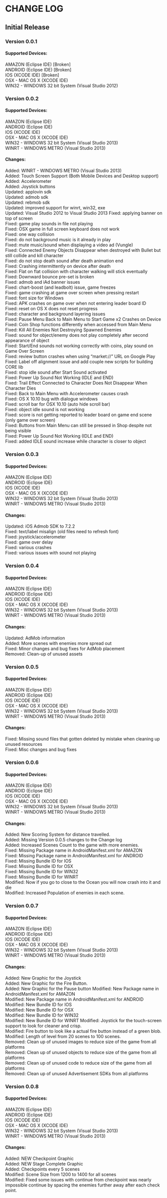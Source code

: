 # CHANGE LOG  
  
## Initial Release  
### Version 0.0.1  
#### Supported Devices:  
AMAZON (Eclipse IDE) [Broken]  
ANDROID (Eclipse IDE) [Broken]  
IOS (XCODE IDE) [Broken]  
OSX - MAC OS X (XCODE IDE)  
WIN32 - WINDOWS 32 bit System (Visual Studio 2012)

### Version 0.0.2  
#### Supported Devices:  
AMAZON (Eclipse IDE)  
ANDROID (Eclipse IDE)  
IOS (XCODE IDE)  
OSX - MAC OS X (XCODE IDE)  
WIN32 - WINDOWS 32 bit System (Visual Studio 2013)  
WINRT - WINDOWS METRO (Visual Studio 2013)
#### Changes:  
Added: WINRT - WINDOWS METRO (Visual Studio 2013)  
Added: Touch Screen Support (Both Mobile Devices and Desktop support)  
Added: Accelerometer  
Added: Joystick buttons  
Updated: applovin sdk  
Updated: admob sdk  
Updated: rebmob sdk  
Updated: improved support for winrt, win32, exe  
Updated: Visual Studio 2012 to Visual Studio 2013
Fixed: applying banner on top of screen  
Fixed: game play sounds in file not playing  
Fixed: OSX game in full screen keyboard does not work  
Fixed: one way collision  
Fixed: do not background music is it already in play  
Fixed: mute music/sound when displaying a video ad (Vungle)  
Fixed: Connected Enemy Objects Disappear when destroyed with Bullet but still collide and kill character  
Fixed: do not stop death sound after death animation end  
Fixed: Crashing intermittently on device after death  
Fixed: Flat on flat collision with character walking will stick eventually  
Fixed: Downward bounce pre-set is broken  
Fixed: admob and iAd banner issues  
Fixed: chart-boost (and leadbolt) issue, game freezes  
Fixed: game crashing at game over screen when pressing restart  
Fixed: font size for Windows  
Fixed: APK crashes on game over when not entering leader board ID  
Fixed: reset on OS X does not reset progress  
Fixed: character and background layering issues  
Fixed: Pause Menu Back to Main Menu to Start Game x2 Crashes on Device  
Fixed: Coin Shop functions differently when accessed from Main Menu  
Fixed: Kill All Enemies Not Destroying Spawned Enemies  
Fixed: sound for object/enemy does not play completely after second appearance of object  
Fixed: Start/End sounds not working correctly with coins, play sound on Game Over Screen  
Fixed: review button crashes when using “market://” URL on Google Play  
Fixed: Label off alignment issue and add couple new scripts for building CORE lib  
Fixed: stop idle sound after Start Sound activated  
Fixed: Power Up Sound Not Working (IDLE and END)  
Fixed: Trail Effect Connected to Character Does Not Disappear When Character Dies  
Fixed: Back to Main Menu with Accelerometer causes crash  
Fixed: OS X 10.10 bug with dialogue windows  
Fixed: scroll bar for OSX 10.10 (auto hide scroll bar)  
Fixed: object idle sound is not working  
Fixed: score is not getting reported to leader board on game end scene (only game over screen)  
Fixed: Buttons from Main Menu can still be pressed in Shop despite not being visible  
Fixed: Power Up Sound Not Working (IDLE and END)  
Fixed: added IDLE sound increase while character is closer to object  
  
### Version 0.0.3  
#### Supported Devices:  
AMAZON (Eclipse IDE)  
ANDROID (Eclipse IDE)  
IOS (XCODE IDE)  
OSX - MAC OS X (XCODE IDE)  
WIN32 - WINDOWS 32 bit System (Visual Studio 2013)  
WINRT - WINDOWS METRO (Visual Studio 2013)
#### Changes:  
Updated: iOS Admob SDK to 7.2.2  
Fixed: text/label misalign (old files need to refresh font)  
Fixed: joystick/accelerometer  
Fixed: game over delay  
Fixed: various crashes  
Fixed: various issues with sound not playing  

### Version 0.0.4  
#### Supported Devices:  
AMAZON (Eclipse IDE)  
ANDROID (Eclipse IDE)  
IOS (XCODE IDE)  
OSX - MAC OS X (XCODE IDE)  
WIN32 - WINDOWS 32 bit System (Visual Studio 2013)  
WINRT - WINDOWS METRO (Visual Studio 2013)  
#### Changes:  
Updated: AdMob information  
Added: More scenes with enemies more spread out  
Fixed: Minor changes and bug fixes for AdMob placement  
Removed: Clean-up of unused assets  

### Version 0.0.5  
#### Supported Devices:  
AMAZON (Eclipse IDE)  
ANDROID (Eclipse IDE)  
IOS (XCODE IDE)  
OSX - MAC OS X (XCODE IDE)  
WIN32 - WINDOWS 32 bit System (Visual Studio 2013)  
WINRT - WINDOWS METRO (Visual Studio 2013)  
#### Changes:  
Fixed: Missing sound files that gotten deleted by mistake when cleaning up unused resources  
Fixed: Misc changes and bug fixes  
  
### Version 0.0.6  
#### Supported Devices:  
AMAZON (Eclipse IDE)  
ANDROID (Eclipse IDE)  
IOS (XCODE IDE)  
OSX - MAC OS X (XCODE IDE)  
WIN32 - WINDOWS 32 bit System (Visual Studio 2013)  
WINRT - WINDOWS METRO (Visual Studio 2013)  
#### Changes:  
Added: New Scoring System for distance travelled.  
Added: Missing Version 0.0.5 changes to the Change log  
Added: Increased Scenes Count to the game with more enemies.  
Fixed: Missing Package name in AndroidManifest.xml for AMAZON  
Fixed: Missing Package name in AndroidManifest.xml for ANDROID  
Fixed: Missing Bundle ID for IOS  
Fixed: Missing Bundle ID for OSX  
Fixed: Missing Bundle ID for WIN32  
Fixed: Missing Bundle ID for WINRT  
Modified: Now if you go to close to the Ocean you will now crash into it and die  
Modified: Increased Population of enemies in each scene.  
  
### Version 0.0.7  
#### Supported Devices:  
AMAZON (Eclipse IDE)  
ANDROID (Eclipse IDE)  
IOS (XCODE IDE)  
OSX - MAC OS X (XCODE IDE)  
WIN32 - WINDOWS 32 bit System (Visual Studio 2013)  
WINRT - WINDOWS METRO (Visual Studio 2013)  
#### Changes: 
Added: New Graphic for the Joystick  
Added: New Graphic for the Fire Button.  
Added: New Graphic for the Pause button 
Modified: New Package name in AndroidManifest.xml for AMAZON  
Modified: New Package name in AndroidManifest.xml for ANDROID  
Modified: New Bundle ID for IOS  
Modified: New Bundle ID for OSX  
Modified: New Bundle ID for WIN32  
Modified: New Bundle ID for WINRT 
Modified: Joystick for the touch-screen support to look for cleaner and crisp.  
Modified: Fire button to look like a actual fire button instead of a green blob.  
Modified: Length of level from 20 scenes to 100 scenes.  
Removed: Clean up of unused images to reduce size of the game from all platforms  
Removed: Clean up of unused objects to reduce size of the game from all platforms  
Removed: Clean up of unused code to reduce size of the game from all platforms  
Removed: Clean up of unused Advertisement SDKs from all platforms  
  
### Version 0.0.8  
#### Supported Devices:  
AMAZON (Eclipse IDE)  
ANDROID (Eclipse IDE)  
IOS (XCODE IDE)  
OSX - MAC OS X (XCODE IDE)  
WIN32 - WINDOWS 32 bit System (Visual Studio 2013)  
WINRT - WINDOWS METRO (Visual Studio 2013)  
#### Changes:  
Added: NEW Checkpoint Graphic  
Added: NEW Stage Complete Graphic  
Added: Checkpoints every 5 scenes  
Modified: Scene Size from 1200 to 1400 for all scenes  
Modified: Fixed some issues with continue from checkpoint was nearly impossible continue by spacing the enemies further away after each check point.
  

